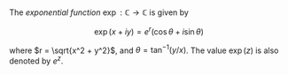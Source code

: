 The *exponential function* $\exp: \mathbb{C} \to \mathbb{C}$ is given by

$$
\exp(x+iy) = e^{r} (\cos\theta + i \sin\theta)
$$

where $r = \sqrt{x^2 + y^2}$, and $\theta = \tan^{-1}(y/x)$. The value $\exp(z)$ is also denoted by $e^z$.
